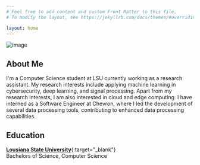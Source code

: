 ```yaml
---
# Feel free to add content and custom Front Matter to this file.
# To modify the layout, see https://jekyllrb.com/docs/themes/#overriding-theme-defaults

layout: home
---
```


![image](https://hej4dtfnfqkde6jg.public.blob.vercel-storage.com/personwaving.png)

## About Me

<!-- I am a Computer Science student at Louisiana State University, driven by a passion for research, innovation, and technology. Throughout my academic journey, I have actively contributed to impactful projects, including collaborative work on a language model for cancer pathology report summarization. As a Research Assistant at LSU Mobile Device Security Lab, I've explored privacy implications of trackers and led analyses. During internships at Chevron, I played a pivotal role in developing Python-based file scrapers, contributing to the company's efficiency. Proficient in Python, Java, C++, and more, I am eager to leverage my skills to make meaningful contributions in the dynamic landscape of computer science and technology. -->

I'm a Computer Science student at LSU currently working as a research assistant. My research interests include applying machine learning in cybersecurity, deep learning, and signal processing. Apart from my research interests, I am also interested in cloud and edge computing. I have interned as a Software Engineer at Chevron, where I led the development of several data processing tools, contributing to enhanced data processing capabilities.

## Education

[**Lousiana State University**](https://www.lsu.edu){:target="_blank"}\
Bachelors of Science, Computer Science

<!-- ## Resume

[Resume](https://hej4dtfnfqkde6jg.public.blob.vercel-storage.com/RESUME%20TEMPLATE%20-%20AS_revised_2024_pdf.pdf =100x20){:target="_blank"} -->